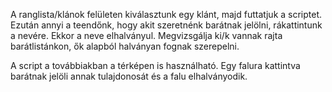 A ranglista/klánok felületen kiválasztunk egy klánt, majd futtatjuk a scriptet. Ezután annyi a teendőnk, hogy akit szeretnénk barátnak jelölni, rákattintunk a nevére. Ekkor a neve elhalványul. Megvizsgálja ki/k vannak rajta barátlistánkon, ők alapból halványan fognak szerepelni.

A script a továbbiakban a térképen is használható. Egy falura kattintva barátnak jelöli annak tulajdonosát és a falu elhalványodik.
